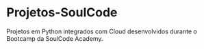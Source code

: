# Projetos-SoulCode
Projetos em Python integrados com Cloud desenvolvidos durante o Bootcamp da SoulCode Academy.
